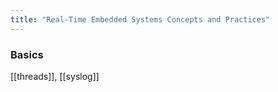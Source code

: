 ```yaml
---
title: "Real-Time Embedded Systems Concepts and Practices"
---
```


### Basics

[[threads]],  [[syslog]]